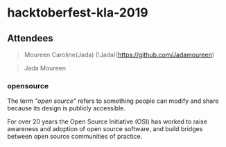 # hacktoberfest-kla-2019

## Attendees
>Moureen Caroline(Jada) 
(!Jada)(https://github.com/Jadamoureen)

>Jada Moureen 
### opensource 

The term *_"open source"_* refers to something people can modify and share because its design is publicly accessible.

For over 20 years the Open Source Initiative (OSI) has worked to raise awareness and adoption of open source software, and build bridges between open source communities of practice.